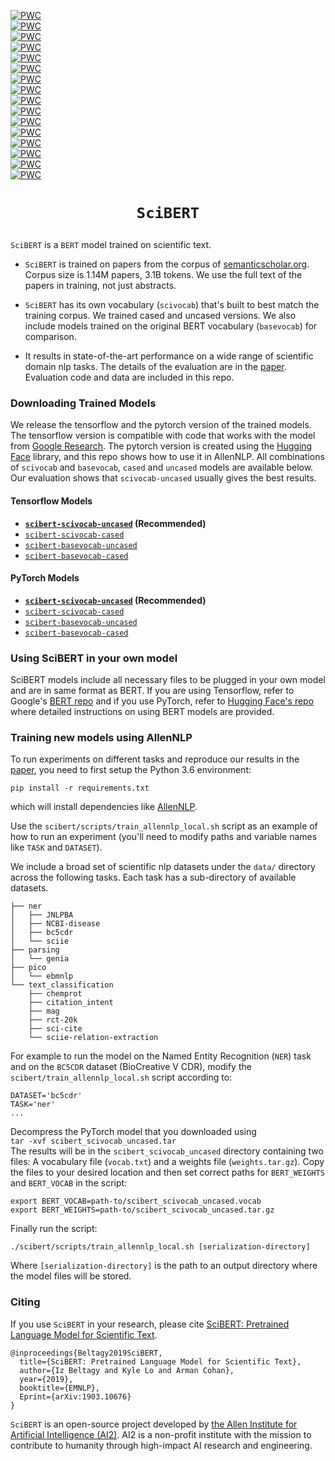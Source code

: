 [![PWC](https://img.shields.io/endpoint.svg?url=https://paperswithcode.com/badge/scibert-pretrained-contextualized-embeddings/named-entity-recognition-bc5cdr)](https://paperswithcode.com/sota/named-entity-recognition-bc5cdr?p=scibert-pretrained-contextualized-embeddings)  
[![PWC](https://img.shields.io/endpoint.svg?url=https://paperswithcode.com/badge/scibert-pretrained-contextualized-embeddings/relation-extraction-chemprot)](https://paperswithcode.com/sota/relation-extraction-chemprot?p=scibert-pretrained-contextualized-embeddings)  
[![PWC](https://img.shields.io/endpoint.svg?url=https://paperswithcode.com/badge/scibert-pretrained-contextualized-embeddings/participant-intervention-comparison-outcome)](https://paperswithcode.com/sota/participant-intervention-comparison-outcome?p=scibert-pretrained-contextualized-embeddings)  
[![PWC](https://img.shields.io/endpoint.svg?url=https://paperswithcode.com/badge/scibert-pretrained-contextualized-embeddings/named-entity-recognition-ncbi-disease)](https://paperswithcode.com/sota/named-entity-recognition-ncbi-disease?p=scibert-pretrained-contextualized-embeddings)  
[![PWC](https://img.shields.io/endpoint.svg?url=https://paperswithcode.com/badge/scibert-pretrained-contextualized-embeddings/sentence-classification-paper-field)](https://paperswithcode.com/sota/sentence-classification-paper-field?p=scibert-pretrained-contextualized-embeddings)  
[![PWC](https://img.shields.io/endpoint.svg?url=https://paperswithcode.com/badge/scibert-pretrained-contextualized-embeddings/citation-intent-classification-scicite)](https://paperswithcode.com/sota/citation-intent-classification-scicite?p=scibert-pretrained-contextualized-embeddings)  
[![PWC](https://img.shields.io/endpoint.svg?url=https://paperswithcode.com/badge/scibert-pretrained-contextualized-embeddings/sentence-classification-sciencecite)](https://paperswithcode.com/sota/sentence-classification-sciencecite?p=scibert-pretrained-contextualized-embeddings)  
[![PWC](https://img.shields.io/endpoint.svg?url=https://paperswithcode.com/badge/scibert-pretrained-contextualized-embeddings/relation-extraction-scierc)](https://paperswithcode.com/sota/relation-extraction-scierc?p=scibert-pretrained-contextualized-embeddings)  
[![PWC](https://img.shields.io/endpoint.svg?url=https://paperswithcode.com/badge/scibert-pretrained-contextualized-embeddings/named-entity-recognition-scierc)](https://paperswithcode.com/sota/named-entity-recognition-scierc?p=scibert-pretrained-contextualized-embeddings)  
[![PWC](https://img.shields.io/endpoint.svg?url=https://paperswithcode.com/badge/scibert-pretrained-contextualized-embeddings/citation-intent-classification-acl-arc)](https://paperswithcode.com/sota/citation-intent-classification-acl-arc?p=scibert-pretrained-contextualized-embeddings)  
[![PWC](https://img.shields.io/endpoint.svg?url=https://paperswithcode.com/badge/scibert-pretrained-contextualized-embeddings/sentence-classification-acl-arc)](https://paperswithcode.com/sota/sentence-classification-acl-arc?p=scibert-pretrained-contextualized-embeddings)  
[![PWC](https://img.shields.io/endpoint.svg?url=https://paperswithcode.com/badge/scibert-pretrained-contextualized-embeddings/dependency-parsing-genia-las)](https://paperswithcode.com/sota/dependency-parsing-genia-las?p=scibert-pretrained-contextualized-embeddings)  
[![PWC](https://img.shields.io/endpoint.svg?url=https://paperswithcode.com/badge/scibert-pretrained-contextualized-embeddings/dependency-parsing-genia-uas)](https://paperswithcode.com/sota/dependency-parsing-genia-uas?p=scibert-pretrained-contextualized-embeddings)    
[![PWC](https://img.shields.io/endpoint.svg?url=https://paperswithcode.com/badge/scibert-pretrained-contextualized-embeddings/named-entity-recognition-jnlpba)](https://paperswithcode.com/sota/named-entity-recognition-jnlpba?p=scibert-pretrained-contextualized-embeddings)   
[![PWC](https://img.shields.io/endpoint.svg?url=https://paperswithcode.com/badge/scibert-pretrained-contextualized-embeddings/sentence-classification-pubmed-20k-rct)](https://paperswithcode.com/sota/sentence-classification-pubmed-20k-rct?p=scibert-pretrained-contextualized-embeddings)  
[![PWC](https://img.shields.io/endpoint.svg?url=https://paperswithcode.com/badge/scibert-pretrained-contextualized-embeddings/sentence-classification-scicite)](https://paperswithcode.com/sota/sentence-classification-scicite?p=scibert-pretrained-contextualized-embeddings)


# <p align=center>`SciBERT`</p>
`SciBERT` is a `BERT` model trained on scientific text.

* `SciBERT` is trained on papers from the corpus of [semanticscholar.org](https://semanticscholar.org). Corpus size is 1.14M papers, 3.1B tokens. We use the full text of the papers in training, not just abstracts.

* `SciBERT` has its own vocabulary (`scivocab`) that's built to best match the training corpus. We trained cased and uncased versions. We also include models trained on the original BERT vocabulary (`basevocab`) for comparison.

* It results in state-of-the-art performance on a wide range of scientific domain nlp tasks. The details of the evaluation are in the [paper](https://arxiv.org/abs/1903.10676). Evaluation code and data are included in this repo. 

### Downloading Trained Models
We release the tensorflow and the pytorch version of the trained models. The tensorflow version is compatible with code that works with the model from [Google Research](https://github.com/google-research/bert). The pytorch version is created using the [Hugging Face](https://github.com/huggingface/pytorch-pretrained-BERT) library, and this repo shows how to use it in AllenNLP.  All combinations of `scivocab` and `basevocab`, `cased` and `uncased` models are available below. Our evaluation shows that `scivocab-uncased` usually gives the best results.

#### Tensorflow Models
* __[`scibert-scivocab-uncased`](https://s3-us-west-2.amazonaws.com/ai2-s2-research/scibert/tensorflow_models/scibert_scivocab_uncased.tar.gz) (Recommended)__
* [`scibert-scivocab-cased`](https://s3-us-west-2.amazonaws.com/ai2-s2-research/scibert/tensorflow_models/scibert_scivocab_cased.tar.gz)
* [`scibert-basevocab-uncased`](https://s3-us-west-2.amazonaws.com/ai2-s2-research/scibert/tensorflow_models/scibert_basevocab_uncased.tar.gz)
* [`scibert-basevocab-cased`](https://s3-us-west-2.amazonaws.com/ai2-s2-research/scibert/tensorflow_models/scibert_basevocab_cased.tar.gz)

#### PyTorch Models
* __[`scibert-scivocab-uncased`](https://s3-us-west-2.amazonaws.com/ai2-s2-research/scibert/pytorch_models/scibert_scivocab_uncased.tar) (Recommended)__
* [`scibert-scivocab-cased`](https://s3-us-west-2.amazonaws.com/ai2-s2-research/scibert/pytorch_models/scibert_scivocab_cased.tar)
* [`scibert-basevocab-uncased`](https://s3-us-west-2.amazonaws.com/ai2-s2-research/scibert/pytorch_models/scibert_basevocab_uncased.tar)
* [`scibert-basevocab-cased`](https://s3-us-west-2.amazonaws.com/ai2-s2-research/scibert/pytorch_models/scibert_basevocab_cased.tar)

### Using SciBERT in your own model

SciBERT models include all necessary files to be plugged in your own model and are in same format as BERT.
If you are using Tensorflow, refer to Google's [BERT repo](https://github.com/google-research/bert) and if you use PyTorch, refer to [Hugging Face's repo](https://github.com/huggingface/pytorch-pretrained-BERT) where detailed instructions on using BERT models are provided. 

### Training new models using AllenNLP

To run experiments on different tasks and reproduce our results in the [paper](https://arxiv.org/abs/1903.10676), you need to first setup the Python 3.6 environment:

```pip install -r requirements.txt```

which will install dependencies like [AllenNLP](https://github.com/allenai/allennlp/).

Use the `scibert/scripts/train_allennlp_local.sh` script as an example of how to run an experiment (you'll need to modify paths and variable names like `TASK` and `DATASET`).

We include a broad set of scientific nlp datasets under the `data/` directory across the following tasks. Each task has a sub-directory of available datasets.
```
├── ner
│   ├── JNLPBA
│   ├── NCBI-disease
│   ├── bc5cdr
│   └── sciie
├── parsing
│   └── genia
├── pico
│   └── ebmnlp
└── text_classification
    ├── chemprot
    ├── citation_intent
    ├── mag
    ├── rct-20k
    ├── sci-cite
    └── sciie-relation-extraction
```

For example to run the model on the Named Entity Recognition (`NER`) task and on the `BC5CDR` dataset (BioCreative V CDR), modify the `scibert/train_allennlp_local.sh` script according to:
```
DATASET='bc5cdr'
TASK='ner'
...
```

Decompress the PyTorch model that you downloaded using  
`tar -xvf scibert_scivocab_uncased.tar`  
The results will be in the `scibert_scivocab_uncased` directory containing two files:
A vocabulary file (`vocab.txt`) and a weights file (`weights.tar.gz`).
Copy the files to your desired location and then set correct paths for `BERT_WEIGHTS` and `BERT_VOCAB` in the script:
```
export BERT_VOCAB=path-to/scibert_scivocab_uncased.vocab
export BERT_WEIGHTS=path-to/scibert_scivocab_uncased.tar.gz
```

Finally run the script:

```
./scibert/scripts/train_allennlp_local.sh [serialization-directory]
```

Where `[serialization-directory]` is the path to an output directory where the model files will be stored. 

### Citing

If you use `SciBERT` in your research, please cite [SciBERT: Pretrained Language Model for Scientific Text](https://arxiv.org/abs/1903.10676).
```
@inproceedings{Beltagy2019SciBERT,
  title={SciBERT: Pretrained Language Model for Scientific Text},
  author={Iz Beltagy and Kyle Lo and Arman Cohan},
  year={2019},
  booktitle={EMNLP},
  Eprint={arXiv:1903.10676}
}
```

`SciBERT` is an open-source project developed by [the Allen Institute for Artificial Intelligence (AI2)](http://www.allenai.org).
AI2 is a non-profit institute with the mission to contribute to humanity through high-impact AI research and engineering.




